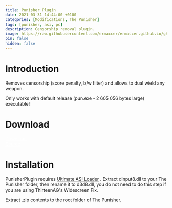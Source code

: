 ```yaml
---
title: Punisher Plugin
date: 2021-03-31 14:44:00 +0100
categories: [Modifications, The Punisher]
tags: [punisher, asi, pc]   
description: Censorship removal plugin.
image: https://raw.githubusercontent.com/ermaccer/ermaccer.github.io/gh-pages/assets/mods/pun/plugin/preview.jpg
pin: false
hidden: false
---
```


# Introduction
Removes censorship (score penalty, b/w filter) and allows to dual wield any weapon.


<div class="alert bg-dark">
Only works with default release (pun.exe - 2 605 056 bytes large) executable!
</div>



# Download
<a class="btn btn-block btn-dark bg-dark text-gray btn-lg" style="color: white;" href="https://github.com/ermaccer/PunisherPlugin/releases/latest/download/PunisherPlugin.zip" role="button">
<i class="fas fa-download"></i>
Download
</a>
<br>
<a class="btn btn-block btn-dark bg-dark text-gray btn-lg" style="color: white;" href="https://github.com/ermaccer/PunisherPlugin/" role="button">
<i class="fab fa-github"></i>
Source
</a>

# Installation 

PunisherPlugin requires [Ultimate ASI Loader](https://github.com/ThirteenAG/Ultimate-ASI-Loader/releases) .
Extract dinput8.dll to your The Punisher folder, then rename it to d3d8.dll, you do not need to do this step if you are using ThirteenAG's Widescreen Fix.

Extract .zip contents to the root folder of The Punisher.


